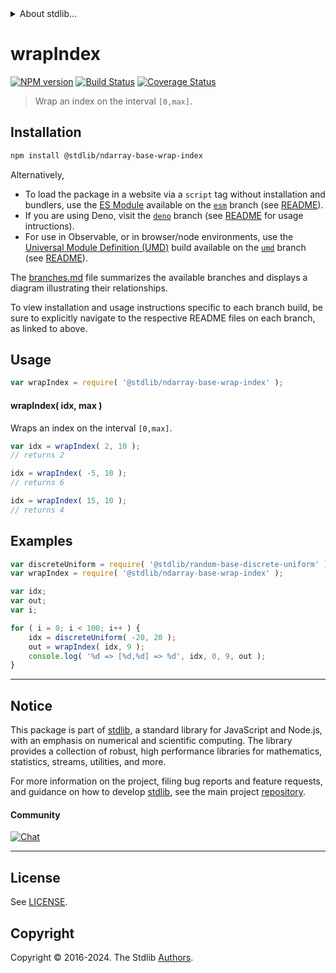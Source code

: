 <!--

@license Apache-2.0

Copyright (c) 2018 The Stdlib Authors.

Licensed under the Apache License, Version 2.0 (the "License");
you may not use this file except in compliance with the License.
You may obtain a copy of the License at

   http://www.apache.org/licenses/LICENSE-2.0

Unless required by applicable law or agreed to in writing, software
distributed under the License is distributed on an "AS IS" BASIS,
WITHOUT WARRANTIES OR CONDITIONS OF ANY KIND, either express or implied.
See the License for the specific language governing permissions and
limitations under the License.

-->


<details>
  <summary>
    About stdlib...
  </summary>
  <p>We believe in a future in which the web is a preferred environment for numerical computation. To help realize this future, we've built stdlib. stdlib is a standard library, with an emphasis on numerical and scientific computation, written in JavaScript (and C) for execution in browsers and in Node.js.</p>
  <p>The library is fully decomposable, being architected in such a way that you can swap out and mix and match APIs and functionality to cater to your exact preferences and use cases.</p>
  <p>When you use stdlib, you can be absolutely certain that you are using the most thorough, rigorous, well-written, studied, documented, tested, measured, and high-quality code out there.</p>
  <p>To join us in bringing numerical computing to the web, get started by checking us out on <a href="https://github.com/stdlib-js/stdlib">GitHub</a>, and please consider <a href="https://opencollective.com/stdlib">financially supporting stdlib</a>. We greatly appreciate your continued support!</p>
</details>

# wrapIndex

[![NPM version][npm-image]][npm-url] [![Build Status][test-image]][test-url] [![Coverage Status][coverage-image]][coverage-url] <!-- [![dependencies][dependencies-image]][dependencies-url] -->

> Wrap an index on the interval `[0,max]`.

<!-- Section to include introductory text. Make sure to keep an empty line after the intro `section` element and another before the `/section` close. -->

<section class="intro">

</section>

<!-- /.intro -->

<!-- Package usage documentation. -->

<section class="installation">

## Installation

```bash
npm install @stdlib/ndarray-base-wrap-index
```

Alternatively,

-   To load the package in a website via a `script` tag without installation and bundlers, use the [ES Module][es-module] available on the [`esm`][esm-url] branch (see [README][esm-readme]).
-   If you are using Deno, visit the [`deno`][deno-url] branch (see [README][deno-readme] for usage intructions).
-   For use in Observable, or in browser/node environments, use the [Universal Module Definition (UMD)][umd] build available on the [`umd`][umd-url] branch (see [README][umd-readme]).

The [branches.md][branches-url] file summarizes the available branches and displays a diagram illustrating their relationships.

To view installation and usage instructions specific to each branch build, be sure to explicitly navigate to the respective README files on each branch, as linked to above.

</section>

<section class="usage">

## Usage

```javascript
var wrapIndex = require( '@stdlib/ndarray-base-wrap-index' );
```

#### wrapIndex( idx, max )

Wraps an index on the interval `[0,max]`.

```javascript
var idx = wrapIndex( 2, 10 );
// returns 2

idx = wrapIndex( -5, 10 );
// returns 6

idx = wrapIndex( 15, 10 );
// returns 4
```

</section>

<!-- /.usage -->

<!-- Package usage notes. Make sure to keep an empty line after the `section` element and another before the `/section` close. -->

<section class="notes">

</section>

<!-- /.notes -->

<!-- Package usage examples. -->

<section class="examples">

## Examples

<!-- eslint no-undef: "error" -->

```javascript
var discreteUniform = require( '@stdlib/random-base-discrete-uniform' );
var wrapIndex = require( '@stdlib/ndarray-base-wrap-index' );

var idx;
var out;
var i;

for ( i = 0; i < 100; i++ ) {
    idx = discreteUniform( -20, 20 );
    out = wrapIndex( idx, 9 );
    console.log( '%d => [%d,%d] => %d', idx, 0, 9, out );
}
```

</section>

<!-- /.examples -->

<!-- Section to include cited references. If references are included, add a horizontal rule *before* the section. Make sure to keep an empty line after the `section` element and another before the `/section` close. -->

<section class="references">

</section>

<!-- /.references -->

<!-- Section for related `stdlib` packages. Do not manually edit this section, as it is automatically populated. -->

<section class="related">

</section>

<!-- /.related -->

<!-- Section for all links. Make sure to keep an empty line after the `section` element and another before the `/section` close. -->


<section class="main-repo" >

* * *

## Notice

This package is part of [stdlib][stdlib], a standard library for JavaScript and Node.js, with an emphasis on numerical and scientific computing. The library provides a collection of robust, high performance libraries for mathematics, statistics, streams, utilities, and more.

For more information on the project, filing bug reports and feature requests, and guidance on how to develop [stdlib][stdlib], see the main project [repository][stdlib].

#### Community

[![Chat][chat-image]][chat-url]

---

## License

See [LICENSE][stdlib-license].


## Copyright

Copyright &copy; 2016-2024. The Stdlib [Authors][stdlib-authors].

</section>

<!-- /.stdlib -->

<!-- Section for all links. Make sure to keep an empty line after the `section` element and another before the `/section` close. -->

<section class="links">

[npm-image]: http://img.shields.io/npm/v/@stdlib/ndarray-base-wrap-index.svg
[npm-url]: https://npmjs.org/package/@stdlib/ndarray-base-wrap-index

[test-image]: https://github.com/stdlib-js/ndarray-base-wrap-index/actions/workflows/test.yml/badge.svg?branch=main
[test-url]: https://github.com/stdlib-js/ndarray-base-wrap-index/actions/workflows/test.yml?query=branch:main

[coverage-image]: https://img.shields.io/codecov/c/github/stdlib-js/ndarray-base-wrap-index/main.svg
[coverage-url]: https://codecov.io/github/stdlib-js/ndarray-base-wrap-index?branch=main

<!--

[dependencies-image]: https://img.shields.io/david/stdlib-js/ndarray-base-wrap-index.svg
[dependencies-url]: https://david-dm.org/stdlib-js/ndarray-base-wrap-index/main

-->

[chat-image]: https://img.shields.io/gitter/room/stdlib-js/stdlib.svg
[chat-url]: https://app.gitter.im/#/room/#stdlib-js_stdlib:gitter.im

[stdlib]: https://github.com/stdlib-js/stdlib

[stdlib-authors]: https://github.com/stdlib-js/stdlib/graphs/contributors

[umd]: https://github.com/umdjs/umd
[es-module]: https://developer.mozilla.org/en-US/docs/Web/JavaScript/Guide/Modules

[deno-url]: https://github.com/stdlib-js/ndarray-base-wrap-index/tree/deno
[deno-readme]: https://github.com/stdlib-js/ndarray-base-wrap-index/blob/deno/README.md
[umd-url]: https://github.com/stdlib-js/ndarray-base-wrap-index/tree/umd
[umd-readme]: https://github.com/stdlib-js/ndarray-base-wrap-index/blob/umd/README.md
[esm-url]: https://github.com/stdlib-js/ndarray-base-wrap-index/tree/esm
[esm-readme]: https://github.com/stdlib-js/ndarray-base-wrap-index/blob/esm/README.md
[branches-url]: https://github.com/stdlib-js/ndarray-base-wrap-index/blob/main/branches.md

[stdlib-license]: https://raw.githubusercontent.com/stdlib-js/ndarray-base-wrap-index/main/LICENSE

</section>

<!-- /.links -->
